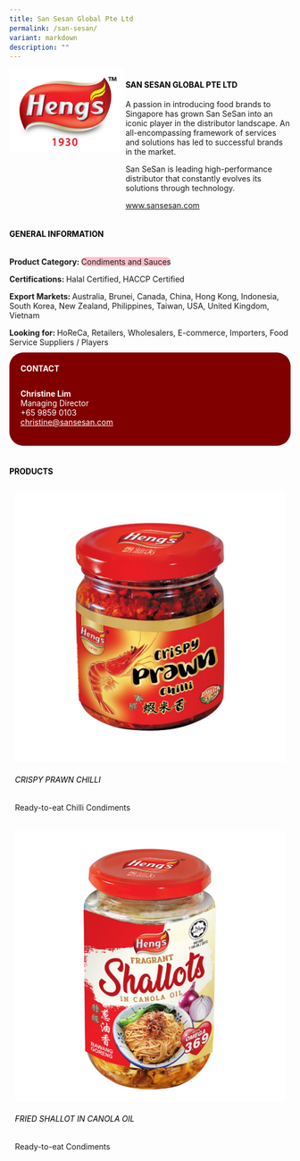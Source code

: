 ```yaml
---
title: San Sesan Global Pte Ltd
permalink: /san-sesan/
variant: markdown
description: ""
---
```

<div class="flex-paragraph">
	<div style="display: flex; flex-wrap: wrap;" class="flex-container">
		<div style="flex: 1 1 40%; display: block;" class="card sgds">
			<img src="/images/San%20Sesan/san_sesan_logo.jpg">
		</div>
		<div style="flex: 1 1 58%; display: block; margin-left: 3px" class="card-sgds">
			<h4 style="text-transform: uppercase; color: black;"><b>San Sesan Global Pte Ltd</b></h4>
			<p>A passion in introducing food brands to Singapore has grown San SeSan into an iconic player in the distributor landscape. An all-encompassing framework of services and solutions has led to successful brands in the market.</p>
			<p>San SeSan is leading high-performance distributor that constantly evolves its solutions through technology.</p>
			<p><a target="_blank" href="https://www.sansesan.com">www.sansesan.com</a></p>
		</div>
	</div>
</div>

<h4 style="text-transform: uppercase; color: black;">
	<b>General Information</b>
</h4>
<div style="display: flex; flex-wrap: wrap;" class="flex-container">
	<div style="flex: 1 1 65%; display: block; align-self: stretch" class="card sgds">
		<div class="flex-paragraph">
			<p>
				<b>Product Category: </b>
				<span style="background-color: pink; border-radius: 10px;">Condiments and Sauces</span>
			</p>
			<p>
				<b>Certifications: </b>Halal Certified, HACCP Certified
			</p>
			<p>
				<b>Export Markets: </b>Australia, Brunei, Canada, China, Hong Kong, Indonesia, South Korea, New Zealand, Philippines, Taiwan, USA, United Kingdom, Vietnam
			</p>
			<p style="margin-bottom: 10px;">
				<b>Looking for: </b>HoReCa, Retailers, Wholesalers, E-commerce, Importers, Food Service Suppliers / Players
			</p>
		</div>
	</div>
	<div style="flex: 1 1 35%; padding: 10px; display: block; background-color: maroon; border-radius: 25px; align-self: center;" class="card sgds">
		<h4 style="color: white; margin-top: 10px; margin-left: 10px;">CONTACT</h4>
		<div class="flex-paragraph">
			<p style="padding: 10px; color: white;">
				<b>Christine Lim</b>
				<br>Managing Director<br>+65 9859 0103<br>
				<a style="color: white;" href="mailto:christine@sansesan.com">christine@sansesan.com</a>
			</p>
		</div>
	</div>
</div>
<br>
<h4 style="text-transform: uppercase; color: black;">
	<b>Products</b>
</h4>
<div style="display: flex; flex-wrap: wrap;">
	<div style="flex: 1 1 47%; margin: 10px; display: block;" class="card sgds">
		<div style="display: block;" class="flex-image">
			<img src="/images/San%20Sesan/san_sesan_product_01.jpg">
		</div>
		<div class="flex-paragraph">
			<h6 style="text-transform: uppercase; color: black;">Crispy Prawn Chilli</h6>
			<p>Ready-to-eat Chilli Condiments</p>
		</div>
	</div>
	<div style="flex: 1 1 47%; margin: 10px; display: block;" class="card sgds">
		<div style="display: block;" class="flex-image">
			<img src="/images/San%20Sesan/san_sesan_product_02.jpg">
		</div>
		<div class="flex-paragraph">
			<h6 style="text-transform: uppercase; color: black;">Fried Shallot in Canola Oil</h6>
			<p>Ready-to-eat Condiments</p>
		</div>
	</div>
</div>